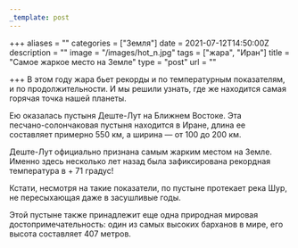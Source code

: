 ```yaml
---
_template: post
---
```



+++
aliases = ""
categories = ["Земля"]
date = 2021-07-12T14:50:00Z
description = ""
image = "/images/hot_n.jpg"
tags = ["жара", "Иран"]
title = "Самое жаркое место на Земле"
type = "post"
url = ""

+++
В этом году жара бьет рекорды и по температурным показателям, и по продолжительности. И мы решили узнать, где же находится самая горячая точка нашей планеты.  
  
Ею оказалась пустыня Деште-Лут на Ближнем Востоке. Эта   
песчано-солончаковая пустыня находится в Иране, длина ее составляет примерно 550 км, а ширина — от 100 до 200 км.  
  
Деште-Лут официально признана самым жарким местом на Земле. Именно здесь несколько лет назад была зафиксирована рекордная температура в + 71 градус!   
  
Кстати, несмотря на такие показатели, по пустыне протекает река Шур, не пересыхающая даже в засушливые годы.  
  
Этой пустыне также принадлежит еще одна природная мировая достопримечательность: один из самых высоких барханов в мире, его высота составляет 407 метров.
